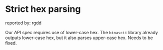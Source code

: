# Strict hex parsing
reported by: rgdd

Our API spec requires use of lower-case hex.  The `binascii` library already
outputs lower-case hex, but it also parses upper-case hex.  Needs to be fixed.
